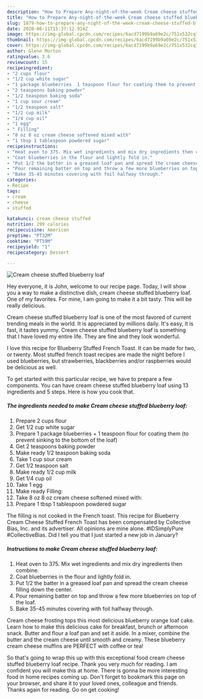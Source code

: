 ```yaml
---
description: "How to Prepare Any-night-of-the-week Cream cheese stuffed blueberry loaf"
title: "How to Prepare Any-night-of-the-week Cream cheese stuffed blueberry loaf"
slug: 1879-how-to-prepare-any-night-of-the-week-cream-cheese-stuffed-blueberry-loaf
date: 2020-06-11T15:37:12.914Z
image: https://img-global.cpcdn.com/recipes/6acd7199b9a69e2c/751x532cq70/cream-cheese-stuffed-blueberry-loaf-recipe-main-photo.jpg
thumbnail: https://img-global.cpcdn.com/recipes/6acd7199b9a69e2c/751x532cq70/cream-cheese-stuffed-blueberry-loaf-recipe-main-photo.jpg
cover: https://img-global.cpcdn.com/recipes/6acd7199b9a69e2c/751x532cq70/cream-cheese-stuffed-blueberry-loaf-recipe-main-photo.jpg
author: Glenn Morton
ratingvalue: 3.6
reviewcount: 15
recipeingredient:
- "2 cups flour"
- "1/2 cup white sugar"
- "1 package blueberries  1 teaspoon flour for coating them to prevent sinking to the bottom of the loaf"
- "2 teaspoons baking powder"
- "1/2 teaspoon baking soda"
- "1 cup sour cream"
- "1/2 teaspoon salt"
- "1/2 cup milk"
- "1/4 cup oil"
- "1 egg"
- " Filling"
- "8 oz 8 oz cream cheese softened mixed with"
- "1 tbsp 1 tablespoon powdered sugar"
recipeinstructions:
- "Heat oven to 375. Mix wet ingredients and mix dry ingredients then combine."
- "Coat blueberries in the flour and lightly fold in."
- "Put 1/2 the batter in a greased loaf pan and spread the cream cheese filling down the center."
- "Pour remaining batter on top and throw a few more blueberries on top of the loaf."
- "Bake 35-45 minutes covering with foil halfway through."
categories:
- Recipe
tags:
- cream
- cheese
- stuffed

katakunci: cream cheese stuffed 
nutrition: 299 calories
recipecuisine: American
preptime: "PT32M"
cooktime: "PT59M"
recipeyield: "1"
recipecategory: Dessert

---
```



![Cream cheese stuffed blueberry loaf](https://img-global.cpcdn.com/recipes/6acd7199b9a69e2c/751x532cq70/cream-cheese-stuffed-blueberry-loaf-recipe-main-photo.jpg)

Hey everyone, it is John, welcome to our recipe page. Today, I will show you a way to make a distinctive dish, cream cheese stuffed blueberry loaf. One of my favorites. For mine, I am going to make it a bit tasty. This will be really delicious.

Cream cheese stuffed blueberry loaf is one of the most favored of current trending meals in the world. It is appreciated by millions daily. It's easy, it is fast, it tastes yummy. Cream cheese stuffed blueberry loaf is something that I have loved my entire life. They are fine and they look wonderful.

I love this recipe for Blueberry Stuffed French Toast. It can be made for two, or twenty. Most stuffed french toast recipes are made the night before I used blueberries, but strawberries, blackberries and/or raspberries would be delicious as well.


To get started with this particular recipe, we have to prepare a few components. You can have cream cheese stuffed blueberry loaf using 13 ingredients and 5 steps. Here is how you cook that.

<!--inarticleads1-->

##### The ingredients needed to make Cream cheese stuffed blueberry loaf:

1. Prepare 2 cups flour
1. Get 1/2 cup white sugar
1. Prepare 1 package blueberries + 1 teaspoon flour for coating them (to prevent sinking to the bottom of the loaf)
1. Get 2 teaspoons baking powder
1. Make ready 1/2 teaspoon baking soda
1. Take 1 cup sour cream
1. Get 1/2 teaspoon salt
1. Make ready 1/2 cup milk
1. Get 1/4 cup oil
1. Take 1 egg
1. Make ready  Filling:
1. Take 8 oz 8 oz cream cheese softened mixed with:
1. Prepare 1 tbsp 1 tablespoon powdered sugar


The filling is not cooked in the French toast. This recipe for Blueberry Cream Cheese Stuffed French Toast has been compensated by Collective Bias, Inc. and its advertiser. All opinions are mine alone. #IDSimplyPure #CollectiveBias. Did I tell you that I just started a new job in January? 

<!--inarticleads2-->

##### Instructions to make Cream cheese stuffed blueberry loaf:

1. Heat oven to 375. Mix wet ingredients and mix dry ingredients then combine.
1. Coat blueberries in the flour and lightly fold in.
1. Put 1/2 the batter in a greased loaf pan and spread the cream cheese filling down the center.
1. Pour remaining batter on top and throw a few more blueberries on top of the loaf.
1. Bake 35-45 minutes covering with foil halfway through.


Cream cheese frosting tops this most delicious blueberry orange loaf cake. Learn how to make this delicious cake for breakfast, brunch or afternoon snack. Butter and flour a loaf pan and set it aside. In a mixer, combine the butter and the cream cheese until smooth and creamy. These blueberry cream cheese muffins are PERFECT with coffee or tea! 

So that's going to wrap this up with this exceptional food cream cheese stuffed blueberry loaf recipe. Thank you very much for reading. I am confident you will make this at home. There is gonna be more interesting food in home recipes coming up. Don't forget to bookmark this page on your browser, and share it to your loved ones, colleague and friends. Thanks again for reading. Go on get cooking!
